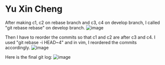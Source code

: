 # Yu Xin Cheng

After making c1, c2 on rebase branch and c3, c4 on develop branch, I called "git rebase rebase" on develop branch. 
![image](https://user-images.githubusercontent.com/50343180/133946530-ed4bdc9b-d1aa-437d-81a7-e2a7a4f16233.png)

Then I have to reorder the commits so that c1 and c2 are after c3 and c4. I used "git rebase -i HEAD~4" and in vim, I reordered the commits accordingly. 
![image](https://user-images.githubusercontent.com/50343180/133947905-e95e1df2-dcb8-440b-8a62-f24066d81935.png)

Here is the final git log:
![image](https://user-images.githubusercontent.com/50343180/133946694-fa5953e4-b294-4d98-b935-7a315887ba6b.png)




